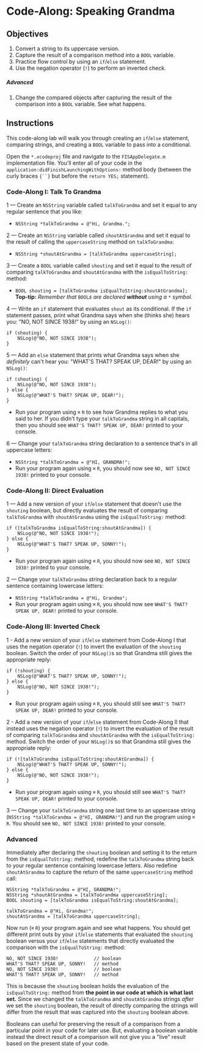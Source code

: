 # Code-Along: Speaking Grandma

## Objectives

1. Convert a string to its uppercase version.
2. Capture the result of a comparison method into a `BOOL` variable.
3. Practice flow control by using an `if`/`else` statement.
4. Use the negation operator (`!`) to perform an inverted check.

##### Advanced

1. Change the compared objects after capturing the result of the comparison into a `BOOL` variable. See what happens. 

## Instructions

This code-along lab will walk you through creating an `if`/`else` statement, comparing strings, and creating a `BOOL` variable to pass into a conditional.

Open the `*.xcodeproj` file and navigate to the `FISAppDelegate.m` implementation file. You'll enter all of your code in the `application:didFinishLaunchingWithOptions:` method body (between the curly braces `{``}` but before the `return YES;` statement).

### Code-Along I: Talk To Grandma

1 — Create an `NSString` variable called `talkToGrandma` and set it equal to any regular sentence that you like:
  
  * `NSString *talkToGrandma = @"Hi, Grandma.";`

2 — Create an `NSString` variable called `shoutAtGrandma` and set it equal to the result of calling the `uppercaseString` method on  `talkToGrandma`:
  
  * `NSString *shoutAtGrandma = [talkToGrandma uppercaseString];`

3 — Create a `BOOL` variable called `shouting` and set it equal to the result of comparing `talkToGrandma` and `shoutAtGrandma` with the `isEqualToString:` method:
  
  * `BOOL shouting = [talkToGrandma isEqualToString:shoutAtGrandma];`  
  **Top-tip:** *Remember that* `BOOL`*s are declared* ***without*** *using a* `*` *symbol.*

4 — Write an `if` statement that evaluates `shout` as its conditional. If the `if` statement passes, print what Grandma says when she (thinks she) hears you: "NO, NOT SINCE 1938!" by using an `NSLog()`:

```objc
if (shouting) {  
    NSLog(@"NO, NOT SINCE 1938"); 
}
```
5 — Add an `else` statement that prints what Grandma says when she *definitely* can't hear you: "WHAT'S THAT? SPEAK UP, DEAR!" by using an `NSLog()`:

```objc
if (shouting) {  
    NSLog(@"NO, NOT SINCE 1938"); 
} else {
    NSLog(@"WHAT'S THAT? SPEAK UP, DEAR!");
}
```

* Run your program using `⌘` `R` to see how Grandma replies to what you said to her. If you didn't type your `talkToGrandma` string in all capitals, then you should see `WHAT'S THAT? SPEAK UP, DEAR!` printed to your console.

6 — Change your `talkToGrandma` string declaration to a sentence that's in all uppercase letters:

  *  `NSString *talkToGrandma = @"HI, GRANDMA!";`
  *  Run your program again using `⌘` `R`, you should now see `NO, NOT SINCE 1938!` printed to your console.

### Code-Along II: Direct Evaluation

1 — Add a new version of your `if`/`else` statement that doesn't use the `shouting` boolean, but directly evaluates the result of comparing `talkToGrandma` with `shoutAtGrandma` using the `isEqualToString:` method:

```objc
if ([talkToGrandma isEqualToString:shoutAtGrandma]) {
    NSLog(@"NO, NOT SINCE 1938!");
} else {
    NSLog(@"WHAT'S THAT? SPEAK UP, SONNY!");
}
```

  * Run your program again using `⌘` `R`, you should now see `NO, NOT SINCE 1938!` printed to your console.

2 — Change your `talkToGrandma` string declaration back to a regular sentence containing lowercase letters:

  * `NSString *talkToGrandma = @"Hi, Grandma";`
  * Run your program again using `⌘` `R`, you should now see `WHAT'S THAT? SPEAK UP, DEAR!` printed to your console.

### Code-Along III: Inverted Check

1 - Add a new version of your `if`/`else` statement from Code-Along I that uses the negation operator (`!`) to invert the evaluation of the `shouting` boolean. Switch the order of your `NSLog()`s so that Grandma still gives the appropriate reply:

```objc
if (!shouting) {
    NSLog(@"WHAT'S THAT? SPEAK UP, SONNY!");
} else {
    NSLog(@"NO, NOT SINCE 1938!");
}
```

  * Run your program again using `⌘` `R`, you should still see `WHAT'S THAT? SPEAK UP, DEAR!` printed to your console.

2 - Add a new version of your `if`/`else` statement from Code-Along II that instead uses the negation operator (`!`) to invert the evaluation of the result of comparing `talkToGrandma` and `shoutAtGrandma` with the `isEqualToString:` method. Switch the order of your `NSLog()`s so that Grandma still gives the appropriate reply:

```objc
if (![talkToGrandma isEqualToString:shoutAtGrandma]) {
    NSLog(@"WHAT'S THAT? SPEAK UP, SONNY!");
} else {
    NSLog(@"NO, NOT SINCE 1938!");
}
```

  * Run your program again using `⌘` `R`, you should still see `WHAT'S THAT? SPEAK UP, DEAR!` printed to your console.

3 — Change your `talkToGrandma` string one last time to an uppercase string (`NSString *talkToGrandma = @"HI, GRANDMA!"`) and run the program using `⌘` `R`. You should see `NO, NOT SINCE 1938!` printed to your console.

### Advanced

Immediately after declaring the `shouting` boolean and setting it to the return from the `isEqualToString:` method, redefine the `talkToGrandma` string back to your regular sentence containing lowercase letters. Also redefine `shoutAtGrandma` to capture the return of the same `uppercaseString` method call:

```objc
NSString *talkToGrandma = @"HI, GRANDMA!";
NSString *shoutAtGrandma = [talkToGrandma uppercaseString];
BOOL shouting = [talkToGrandma isEqualToString:shoutAtGrandma];

talkToGrandma = @"Hi, Grandma!";
shoutAtGrandma = [talkToGrandma uppercaseString];
```

Now run (`⌘` `R`) your program again and see what happens. You should get different print outs by your `if`/`else` statements that evaluated the `shouting` boolean versus your `if`/`else` statements that directly evaluated the comparison with the `isEqualToString:` method:

```
NO, NOT SINCE 1938!             // boolean
WHAT'S THAT? SPEAK UP, SONNY!   // method
NO, NOT SINCE 1938!             // boolean
WHAT'S THAT? SPEAK UP, SONNY!   // method
```
This is because the `shouting` boolean holds the evaluation of the `isEqualToString:` method from **the point in our code at which is what last set.** Since we changed the `talkToGrandma` and `shoutAtGrandma` strings *after* we set the `shouting` boolean, the result of directly comparing the strings will differ from the result that was captured into the `shouting` boolean above.

Booleans can useful for preserving the result of a comparison from a particular point in your code for later use. But, evaluating a boolean variable instead the direct result of a comparison will not give you a "live" result based on the present state of your code.